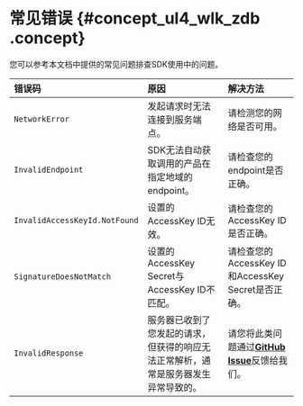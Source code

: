 # 常见错误 {#concept_ul4_wlk_zdb .concept}

您可以参考本文档中提供的常见问题排查SDK使用中的问题。

|错误码|原因|解决方法|
|:--|:-|:---|
|`NetworkError`|发起请求时无法连接到服务端点。|请检测您的网络是否可用。|
|`InvalidEndpoint`|SDK无法自动获取调用的产品在指定地域的endpoint。|请检查您的endpoint是否正确。|
|`InvalidAccessKeyId.NotFound`|设置的AccessKey ID无效。|请检查您的AccessKey ID是否正确。|
|`SignatureDoesNotMatch`|设置的AccessKey Secret与AccessKey ID不匹配。|请检查您的AccessKey ID和AccessKey Secret是否正确。|
|`InvalidResponse`|服务器已收到了您发起的请求，但获得的响应无法正常解析，通常是服务器发生异常导致的。|请您将此类问题通过[**GitHub Issue**](https://github.com/aliyun/aliyun-openapi-cpp-sdk/issues)反馈给我们。|

